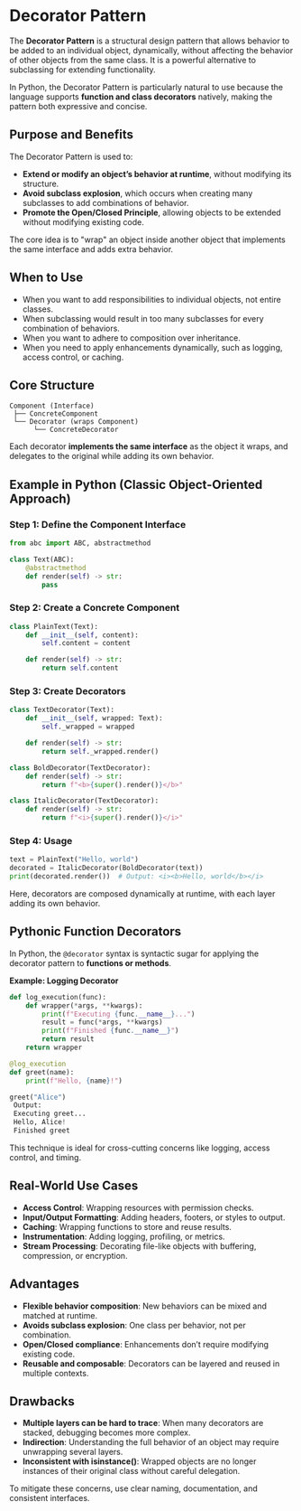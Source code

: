 # Decorator Pattern

The **Decorator Pattern** is a structural design pattern that allows behavior to be added to an individual object, dynamically, without affecting the behavior of other objects from the same class. It is a powerful alternative to subclassing for extending functionality.

In Python, the Decorator Pattern is particularly natural to use because the language supports **function and class decorators** natively, making the pattern both expressive and concise.

## Purpose and Benefits

The Decorator Pattern is used to:

* **Extend or modify an object’s behavior at runtime**, without modifying its structure.
* **Avoid subclass explosion**, which occurs when creating many subclasses to add combinations of behavior.
* **Promote the Open/Closed Principle**, allowing objects to be extended without modifying existing code.

The core idea is to "wrap" an object inside another object that implements the same interface and adds extra behavior.

## When to Use

* When you want to add responsibilities to individual objects, not entire classes.
* When subclassing would result in too many subclasses for every combination of behaviors.
* When you want to adhere to composition over inheritance.
* When you need to apply enhancements dynamically, such as logging, access control, or caching.

## Core Structure

```plaintext
Component (Interface)
 ├── ConcreteComponent
 └── Decorator (wraps Component)
      └── ConcreteDecorator
```

Each decorator **implements the same interface** as the object it wraps, and delegates to the original while adding its own behavior.

## Example in Python (Classic Object-Oriented Approach)

### Step 1: Define the Component Interface

```python
from abc import ABC, abstractmethod

class Text(ABC):
    @abstractmethod
    def render(self) -> str:
        pass
```

### Step 2: Create a Concrete Component

```python
class PlainText(Text):
    def __init__(self, content):
        self.content = content

    def render(self) -> str:
        return self.content
```

### Step 3: Create Decorators

```python
class TextDecorator(Text):
    def __init__(self, wrapped: Text):
        self._wrapped = wrapped

    def render(self) -> str:
        return self._wrapped.render()

class BoldDecorator(TextDecorator):
    def render(self) -> str:
        return f"<b>{super().render()}</b>"

class ItalicDecorator(TextDecorator):
    def render(self) -> str:
        return f"<i>{super().render()}</i>"
```

### Step 4: Usage

```python
text = PlainText("Hello, world")
decorated = ItalicDecorator(BoldDecorator(text))
print(decorated.render())  # Output: <i><b>Hello, world</b></i>
```

Here, decorators are composed dynamically at runtime, with each layer adding its own behavior.

## Pythonic Function Decorators

In Python, the `@decorator` syntax is syntactic sugar for applying the decorator pattern to **functions or methods**.

**Example: Logging Decorator**

```python
def log_execution(func):
    def wrapper(*args, **kwargs):
        print(f"Executing {func.__name__}...")
        result = func(*args, **kwargs)
        print(f"Finished {func.__name__}")
        return result
    return wrapper

@log_execution
def greet(name):
    print(f"Hello, {name}!")

greet("Alice")
 Output:
 Executing greet...
 Hello, Alice!
 Finished greet
```

This technique is ideal for cross-cutting concerns like logging, access control, and timing.

## Real-World Use Cases

* **Access Control**: Wrapping resources with permission checks.
* **Input/Output Formatting**: Adding headers, footers, or styles to output.
* **Caching**: Wrapping functions to store and reuse results.
* **Instrumentation**: Adding logging, profiling, or metrics.
* **Stream Processing**: Decorating file-like objects with buffering, compression, or encryption.

## Advantages

* **Flexible behavior composition**: New behaviors can be mixed and matched at runtime.
* **Avoids subclass explosion**: One class per behavior, not per combination.
* **Open/Closed compliance**: Enhancements don’t require modifying existing code.
* **Reusable and composable**: Decorators can be layered and reused in multiple contexts.

## Drawbacks

* **Multiple layers can be hard to trace**: When many decorators are stacked, debugging becomes more complex.
* **Indirection**: Understanding the full behavior of an object may require unwrapping several layers.
* **Inconsistent with isinstance()**: Wrapped objects are no longer instances of their original class without careful delegation.

To mitigate these concerns, use clear naming, documentation, and consistent interfaces.
